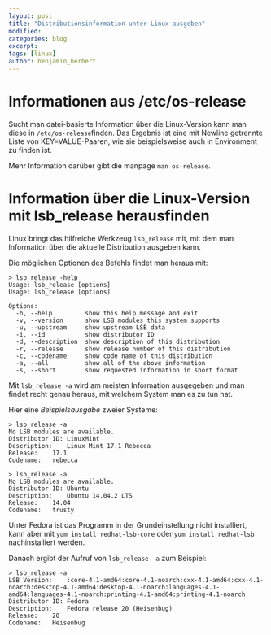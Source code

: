 ```yaml
---
layout: post
title: "Distributionsinformation unter Linux ausgeben"
modified:
categories: blog
excerpt:
tags: [linux]
author: benjamin_herbert
---
```

# Informationen aus /etc/os-release

Sucht man datei-basierte Information über die Linux-Version kann man diese in `/etc/os-release`finden.
Das Ergebnis ist eine mit Newline getrennte Liste von KEY=VALUE-Paaren, wie sie beispielsweise auch in Environment zu finden ist.

Mehr Information darüber gibt die manpage `man os-release`.

# Information über die Linux-Version mit lsb_release herausfinden

Linux bringt das hilfreiche Werkzeug `lsb_release` mit, mit dem man Information
über die aktuelle Distribution ausgeben kann.

Die möglichen Optionen des Befehls findet man heraus mit:

    > lsb_release -help
    Usage: lsb_release [options]
    Usage: lsb_release [options]
    
    Options:
      -h, --help         show this help message and exit
      -v, --version      show LSB modules this system supports
      -u, --upstream     show upstream LSB data
      -i, --id           show distributor ID
      -d, --description  show description of this distribution
      -r, --release      show release number of this distribution
      -c, --codename     show code name of this distribution
      -a, --all          show all of the above information
      -s, --short        show requested information in short format

Mit `lsb_release -a` wird am meisten Information ausgegeben und man findet recht
genau heraus, mit welchem System man es zu tun hat.

Hier eine *Beispielsausgabe* zweier Systeme:

    > lsb_release -a
    No LSB modules are available.
    Distributor ID:	LinuxMint
    Description:	Linux Mint 17.1 Rebecca
    Release:	17.1
    Codename:	rebecca

    > lsb_release -a
    No LSB modules are available.
    Distributor ID:	Ubuntu
    Description:	Ubuntu 14.04.2 LTS
    Release:	14.04
    Codename:	trusty

Unter Fedora ist das Programm in der Grundeinstellung nicht installiert,
kann aber mit `yum install redhat-lsb-core` oder `yum install redhat-lsb`
nachinstalliert werden.

Danach ergibt der Aufruf von `lsb_release -a` zum Beispiel:

    > lsb_release -a
    LSB Version:	:core-4.1-amd64:core-4.1-noarch:cxx-4.1-amd64:cxx-4.1-noarch:desktop-4.1-amd64:desktop-4.1-noarch:languages-4.1-amd64:languages-4.1-noarch:printing-4.1-amd64:printing-4.1-noarch
    Distributor ID:	Fedora
    Description:	Fedora release 20 (Heisenbug)
    Release:	20
    Codename:	Heisenbug


